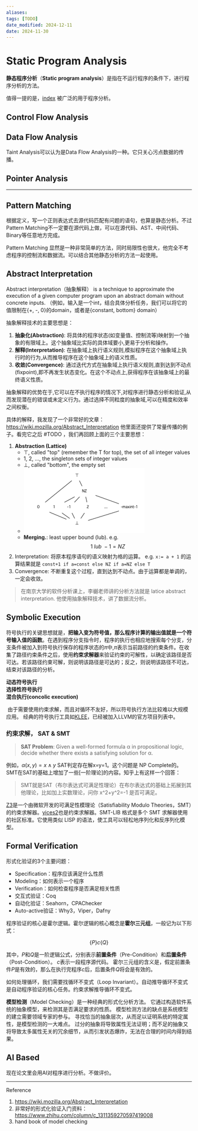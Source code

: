 ```yaml
---
aliases: 
tags: [TODO]
date_modified: 2024-12-11
date: 2024-11-30
---
```


# Static Program Analysis

**静态程序分析**（**Static program analysis**）是指在不运行程序的条件下，进行程序分析的方法。

值得一提的是，[index](../../编程语言/Datalog/index.md) 被广泛的用于程序分析。

## Control Flow Analysis

## Data Flow Analysis

Taint Analysis可以认为是Data Flow Analysis的一种。它只关心污点数据的传播。

## Pointer Analysis

---

## Pattern Matching

根据定义，写一个正则表达式去源代码匹配有问题的语句，也算是静态分析。不过Pattern Matching不一定要在源代码上做，可以在源代码、AST、中间代码、Binary等任意地方完成。

Pattern Matching 显然是一种非常简单的方法，同时局限性也很大，他完全不考虑程序的控制流和数据流。可以结合其他静态分析的方法一起使用。

## Abstract Interpretation

Abstract interpretation（抽象解释） is a technique to approximate the execution of a given computer program upon an abstract domain without concrete inputs. （例如，输入是一个int，结合具体分析任务，我们可以将它的值限制在{+, -, 0}的domain，或者是{constant, bottom} domain）

抽象解释技术的主要思想是：

1. **抽象化(Abstraction)**: 将具体的程序状态(如变量值、控制流等)映射到一个抽象的有限域上。这个抽象域比实际的具体域要小,更易于分析和操作。
2. **解释(Interpretation)**: 在抽象域上执行语义规则,模拟程序在这个抽象域上执行时的行为,从而推导程序在这个抽象域上的语义性质。
3. **收敛(Convergence)**: 通过迭代方式在抽象域上执行语义规则,直到达到不动点(fixpoint),即不再发生状态变化。在这个不动点上,获得程序在该抽象域上的最终语义性质。

抽象解释的优势在于,它可以在不执行程序的情况下,对程序进行静态分析和验证,从而发现潜在的错误或未定义行为。通过选择不同粒度的抽象域,可以在精度和效率之间权衡。

具体的解释，我发现了一个非常好的文章：<https://wiki.mozilla.org/Abstract_Interpretation> 他里面还提供了常量传播的例子。看完它之后 #TODO ，我们再回顾上面的三个主要思想：

1. **Abstraction (Lattice)**
    - ⊤, called "top" (remember the T for top), the set of all integer values
    - 1, 2, ..., the singleton sets of integer values
    - ⊥, called "bottom", the empty set
    - ![lattice](../../static/Pasted%20image%2020240331165445.png)
    - **Merging.**: least upper bound (lub). e.g. $$1\ lub\ -1 = NZ$$
2. Interpretation: 将原本程序语句的语义映射为格的运算。 e.g. `x:= a + 1` 的运算结果就是 `const+1 if a=const else NZ if a=NZ else T`
3. Convergence: 不断重复这个过程，直到达到不动点。由于运算都是单调的，一定会收敛。

> 在南京大学的软件分析课上，李樾老师讲的分析方法就是 latice abstract interpretation. 他使用抽象解释技术，讲了数据流分析。

## Symbolic Execution

符号执行的关键思想就是，**把输入变为符号值，那么程序计算的输出值就是一个符号输入值的函数**。在遇到程序分支指令时，程序的执行也相应地搜索每个分支，分支条件被加入到符号执行保存的程序状态的$\pi$中,$\pi$表示当前路径的约束条件。在收集了路径约束条件之后，使用**约束求解器**来验证约束的可解性，以确定该路径是否可达。若该路径约束可解，则说明该路径是可达的；反之，则说明该路径不可达，结束对该路径的分析。

**动态符号执行**  
**选择性符号执行**  
**混合执行(concolic execution)**

 由于需要使用约束求解，而且对循环不友好，所以符号执行方法比较难以大规模应用。 经典的符号执行工具如[KLEE](https://klee.github.io)，已经被加入LLVM的官方项目列表中。

### 约束求解， SAT & SMT

> **SAT Problem**: Given a well-formed formula α in propositional logic, decide whether there exists a satisfying solution for α.

例如，$\alpha(x,y) = x \wedge  y$ SAT判定存在解x=y=1。这个问题是 NP Complete的。SMT在SAT的基础上增加了一些[一阶理论]的内容。知乎上有这样一个回答：

> SMT就是SAT（布尔表达式可满足性理论）在布尔表达式的基础上拓展到其他理论，比如加上实数理论，问你 x^2+y^2=-1 是否可满足。

[Z3](https://github.com/Z3Prover/z3)是一个由微软开发的可满足性模理论（Satisfiability Modulo Theories，SMT）的约束求解器。[yices2](https://github.com/SRI-CSL/yices2)也是约束求解器。SMT-LIB 格式是多个 SMT 求解器使用的社区标准。它使用类似 LISP 的语法，使工具可以轻松地序列化和反序列化模型。

## Formal Verification

形式化验证的3个主要问题：

- Specification：程序应该满足什么性质
- Modeling：如何表示一个程序
- Verification：如何检查程序是否满足相关性质
- 交互式验证：Coq
- 自动化验证：Seahorn，CPAChecker
- Auto-active验证：Why3，Viper，Dafny

程序验证的核心是霍尔逻辑。霍尔逻辑的核心概念是**霍尔三元组**，一般记为以下形式：

$$\{P\} c \{Q\}$$

其中，$P$和$Q$是一阶逻辑公式，分别表示**前置条件**（Pre-Condition）和**后置条件**（Post-Condition）。 $c$表示一段程序源代码。 霍尔三元组的含义是，假定前置条件$P$是有效的，那么在执行完程序$c$后，后置条件$Q$将会是有效的。

如何处理循环，我们需要找循环不变式（Loop Invariant）。自动推导循环不变式是自动程序验证的核心任务。约束求解推导循环不变式。

**模型检测**（Model Checking）是一种经典的形式化分析方法。 它通过构造软件系统的抽象模型，来检测其是否满足要求的性质。 模型检测方法的缺点是系统模型的建立需要领域专家的参与。 寻找恰当的抽象层次，从而足以证明系统的特定属性，是模型检测的一大难点。 过分的抽象将导致属性无法证明；而不足的抽象又将导致太多属性无关的冗余细节，从而引发状态爆炸，无法在合理的时间内得到结果。

## AI Based

现在论文里会用AI对程序进行分析。不做评价。

---

Reference

1. <https://wiki.mozilla.org/Abstract_Interpretation>
2. 非常好的形式化验证入门资料：<https://www.zhihu.com/column/c_1311359270597419008>
3. hand book of model checking
